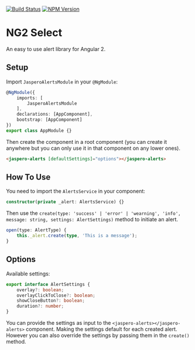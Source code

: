 [![Build Status](https://travis-ci.org/Jaspero/ng2-select.svg?branch=master)](https://travis-ci.org/jaspero/ng2-select)
[![NPM Version](https://img.shields.io/npm/v/@jaspero/ng2-select.svg)](https://www.npmjs.com/package/@jaspero/ng2-select)
# NG2 Select
An easy to use alert library for Angular 2.

## Setup
Import `JasperoAlertsModule` in your `@NgModule`: 

```ts
@NgModule({
    imports: [
        JasperoAlertsModule
    ],
    declarations: [AppComponent],
    bootstrap: [AppComponent]
})
export class AppModule {}
```

Then create the component in a root component (you can create it anywhere but you can only use it in that component on any lower ones).

```html
<jaspero-alerts [defaultSettings]="options"></jaspero-alerts>
```

## How To Use 
You need to import the `AlertsService` in your component:
 
```typescript
constructor(private _alert: AlertsService) {}
```

Then use the `create(type: 'success' | 'error' | 'wearning', 'info', message: string, settings: AlertSettings)` method to initiate an alert.

```typescript
open(type: AlertType) {
    this._alert.create(type, 'This is a message');
}
```

## Options

Available settings: 

```typescript
export interface AlertSettings {
    overlay?: boolean;
    overlayClickToClose?: boolean;
    showCloseButton?: boolean;
    duration?: number;
}
```

You can provide the settings as input to the `<jaspero-alerts></jaspero-alerts>` component.
Making the settings default for each created alert. However you can also override the settings by
passing them in the `create()` method.

 
